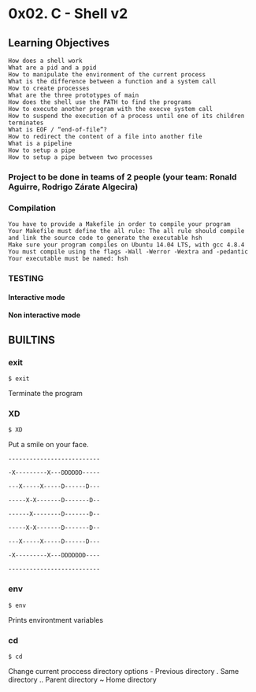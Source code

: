 # 0x02. C - Shell v2
## Learning Objectives

    How does a shell work
    What are a pid and a ppid
    How to manipulate the environment of the current process
    What is the difference between a function and a system call
    How to create processes
    What are the three prototypes of main
    How does the shell use the PATH to find the programs
    How to execute another program with the execve system call
    How to suspend the execution of a process until one of its children terminates
    What is EOF / “end-of-file”?
    How to redirect the content of a file into another file
    What is a pipeline
    How to setup a pipe
    How to setup a pipe between two processes

###  Project to be done in teams of 2 people (your team: Ronald Aguirre, Rodrigo Zárate Algecira)

### Compilation

    You have to provide a Makefile in order to compile your program
    Your Makefile must define the all rule: The all rule should compile and link the source code to generate the executable hsh
    Make sure your program compiles on Ubuntu 14.04 LTS, with gcc 4.8.4
    You must compile using the flags -Wall -Werror -Wextra and -pedantic
    Your executable must be named: hsh
### TESTING
#### Interactive mode
#### Non interactive mode
## BUILTINS
### exit
`$ exit`

Terminate the program
### XD
`$ XD`

Put a smile on your face.

`--------------------------`

`-X---------X---DDDDDD-----`

`---X-----X-----D------D---`

`-----X-X-------D-------D--`

`------X--------D-------D--`

`-----X-X-------D-------D--`

`---X-----X-----D------D---`

`-X---------X---DDDDDDD----`

`--------------------------`
### env
`$ env`

Prints environtment variables
### cd
`$ cd`

Change current proccess directory
options
    -   Previous directory
    .   Same directory
    ..  Parent directory
    ~   Home directory
